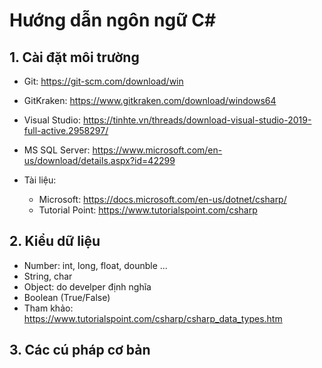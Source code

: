 # Hướng dẫn ngôn ngữ C#

## 1. Cài đặt môi trường
- Git: https://git-scm.com/download/win 
- GitKraken: https://www.gitkraken.com/download/windows64
- Visual Studio: https://tinhte.vn/threads/download-visual-studio-2019-full-active.2958297/
- MS SQL Server: https://www.microsoft.com/en-us/download/details.aspx?id=42299

- Tài liệu: 
    - Microsoft: https://docs.microsoft.com/en-us/dotnet/csharp/
    - Tutorial Point: https://www.tutorialspoint.com/csharp
## 2. Kiểu dữ liệu
- Number: int, long, float, dounble ... 
- String, char
- Object: do develper định nghĩa
- Boolean (True/False)
- Tham khảo: https://www.tutorialspoint.com/csharp/csharp_data_types.htm

## 3. Các cú pháp cơ bản
